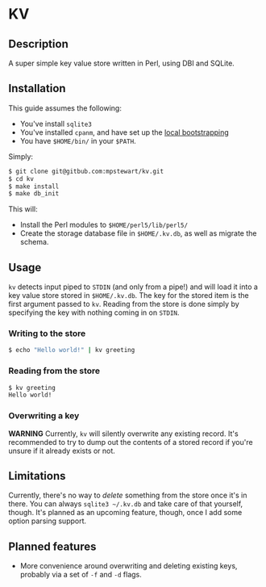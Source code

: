 # KV

## Description
A super simple key value store written in Perl, using DBI and SQLite.

## Installation
This guide assumes the following:

* You've install `sqlite3`
* You've installed `cpanm`, and have set up the [local bootstrapping](https://metacpan.org/pod/local::lib#The-bootstrapping-technique)
* You have `$HOME/bin/` in your `$PATH`.

Simply:
```bash
$ git clone git@gitbub.com:mpstewart/kv.git
$ cd kv
$ make install
$ make db_init
```

This will:

* Install the Perl modules to `$HOME/perl5/lib/perl5/`
* Create the storage database file in `$HOME/.kv.db`, as well as migrate the schema.

## Usage

`kv` detects input piped to `STDIN` (and only from a pipe!) and will load it into a key value store stored in `$HOME/.kv.db`. The key for the stored item is the first argument passed to `kv`. Reading from the store is done simply by specifying the key with nothing coming in on `STDIN`.

### Writing to the store

```bash
$ echo "Hello world!" | kv greeting
```

### Reading from the store

```bash
$ kv greeting
Hello world!
```

### Overwriting a key

**WARNING** Currently, `kv` will silently overwrite any existing record. It's recommended to try to dump out the contents of a stored record if you're unsure if it already exists or not.

## Limitations

Currently, there's no way to _delete_ something from the store once it's in there. You can always `sqlite3 ~/.kv.db` and take care of that yourself, though. It's planned as an upcoming feature, though, once I add some option parsing support.

## Planned features

* More convenience around overwriting and deleting existing keys, probably via a set of `-f` and  `-d` flags.